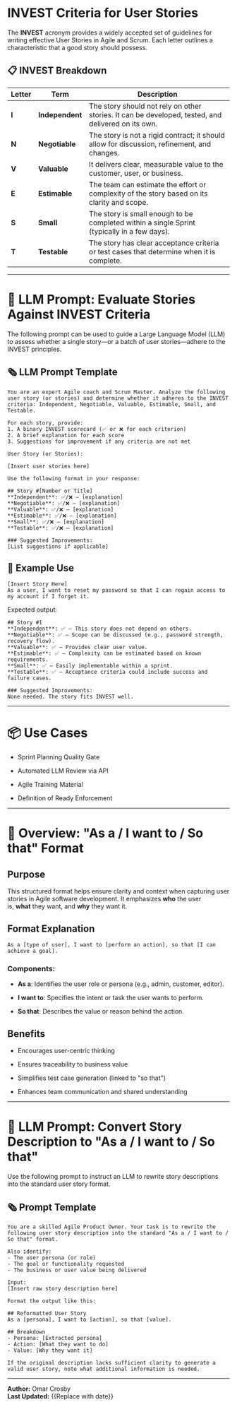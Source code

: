 # INVEST Criteria for User Stories

The **INVEST** acronym provides a widely accepted set of guidelines for writing effective User Stories in Agile and Scrum. Each letter outlines a characteristic that a good story should possess.

## 📋 INVEST Breakdown

|Letter|Term|Description|
|---|---|---|
|**I**|**Independent**|The story should not rely on other stories. It can be developed, tested, and delivered on its own.|
|**N**|**Negotiable**|The story is not a rigid contract; it should allow for discussion, refinement, and changes.|
|**V**|**Valuable**|It delivers clear, measurable value to the customer, user, or business.|
|**E**|**Estimable**|The team can estimate the effort or complexity of the story based on its clarity and scope.|
|**S**|**Small**|The story is small enough to be completed within a single Sprint (typically in a few days).|
|**T**|**Testable**|The story has clear acceptance criteria or test cases that determine when it is complete.|

---

# 🧠 LLM Prompt: Evaluate Stories Against INVEST Criteria

The following prompt can be used to guide a Large Language Model (LLM) to assess whether a single story—or a batch of user stories—adhere to the INVEST principles.

## 🗞️ LLM Prompt Template

```
You are an expert Agile coach and Scrum Master. Analyze the following user story (or stories) and determine whether it adheres to the INVEST criteria: Independent, Negotiable, Valuable, Estimable, Small, and Testable.

For each story, provide:
1. A binary INVEST scorecard (✅ or ❌ for each criterion)
2. A brief explanation for each score
3. Suggestions for improvement if any criteria are not met

User Story (or Stories):

[Insert user stories here]

Use the following format in your response:

## Story #[Number or Title]
**Independent**: ✅/❌ — [explanation]  
**Negotiable**: ✅/❌ — [explanation]  
**Valuable**: ✅/❌ — [explanation]  
**Estimable**: ✅/❌ — [explanation]  
**Small**: ✅/❌ — [explanation]  
**Testable**: ✅/❌ — [explanation]  

### Suggested Improvements:
[List suggestions if applicable]
```

## 🔁 Example Use

```
[Insert Story Here]
As a user, I want to reset my password so that I can regain access to my account if I forget it.
```

Expected output:

```
## Story #1
**Independent**: ✅ — This story does not depend on others.  
**Negotiable**: ✅ — Scope can be discussed (e.g., password strength, recovery flow).  
**Valuable**: ✅ — Provides clear user value.  
**Estimable**: ✅ — Complexity can be estimated based on known requirements.  
**Small**: ✅ — Easily implementable within a sprint.  
**Testable**: ✅ — Acceptance criteria could include success and failure cases.

### Suggested Improvements:
None needed. The story fits INVEST well.
```

---

# 📦 Use Cases

- Sprint Planning Quality Gate
    
- Automated LLM Review via API
    
- Agile Training Material
    
- Definition of Ready Enforcement
    

---

# 📄 Overview: "As a / I want to / So that" Format

## Purpose

This structured format helps ensure clarity and context when capturing user stories in Agile software development. It emphasizes **who** the user is, **what** they want, and **why** they want it.

## Format Explanation

```
As a [type of user], I want to [perform an action], so that [I can achieve a goal].
```

### Components:

- **As a**: Identifies the user role or persona (e.g., admin, customer, editor).
    
- **I want to**: Specifies the intent or task the user wants to perform.
    
- **So that**: Describes the value or reason behind the action.
    

## Benefits

- Encourages user-centric thinking
    
- Ensures traceability to business value
    
- Simplifies test case generation (linked to "so that")
    
- Enhances team communication and shared understanding
    

---

# 🧵 LLM Prompt: Convert Story Description to "As a / I want to / So that"

Use the following prompt to instruct an LLM to rewrite story descriptions into the standard user story format.

## 🗞️ Prompt Template

```
You are a skilled Agile Product Owner. Your task is to rewrite the following user story description into the standard "As a / I want to / So that" format.

Also identify:
- The user persona (or role)
- The goal or functionality requested
- The business or user value being delivered

Input:
[Insert raw story description here]

Format the output like this:

## Reformatted User Story
As a [persona], I want to [action], so that [value].

## Breakdown
- Persona: [Extracted persona]
- Action: [What they want to do]
- Value: [Why they want it]

If the original description lacks sufficient clarity to generate a valid user story, note what additional information is needed.
```

---

**Author:** Omar Crosby  
**Last Updated:** {{Replace with date}}